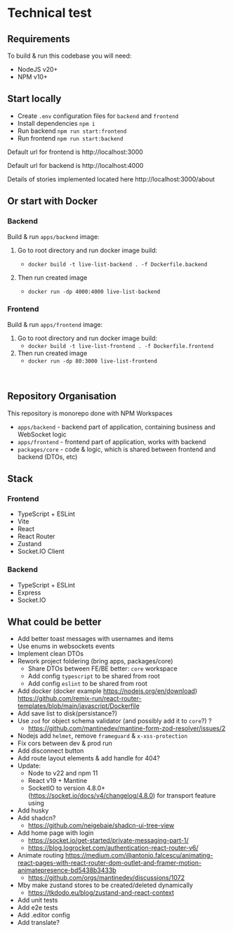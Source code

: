 # Technical test

## Requirements

To build & run this codebase you will need:
- NodeJS v20+
- NPM v10+

## Start locally

- Create `.env` configuration files for `backend` and `frontend`
- Install dependencies `npm i`
- Run backend `npm run start:frontend`
- Run frontend `npm run start:backend`

Default url for frontend is http://localhost:3000

Default url for backend is http://localhost:4000

Details of stories implemented located here http://localhost:3000/about

## Or start with Docker

### Backend

Build & run `apps/backend` image:

1. Go to root directory and run docker image build:
    - `docker build -t live-list-backend . -f Dockerfile.backend`

2. Then run created image
    - `docker run -dp 4000:4000 live-list-backend`
  
### Frontend

Build & run `apps/frontend` image:

1. Go to root directory and run docker image build:
    - `docker build -t live-list-frontend . -f Dockerfile.frontend`
2. Then run created image
    - `docker run -dp 80:3000 live-list-frontend`

<br/>

## Repository Organisation

This repository is monorepo done with NPM Workspaces

- `apps/backend` - backend part of application, containing business and WebSocket logic
- `apps/frontend` - frontend part of application, works with backend
- `packages/core` - code & logic, which is shared between frontend and backend (DTOs, etc)

## Stack

### Frontend

- TypeScript + ESLint
- Vite
- React
- React Router
- Zustand
- Socket.IO Client

### Backend

- TypeScript + ESLint
- Express
- Socket.IO

## What could be better

- Add better toast messages with usernames and items
- Use enums in websockets events
- Implement clean DTOs
- Rework project foldering (bring apps, packages/core)
  - Share DTOs between FE/BE better: `core` workspace
  - Add config `typescript` to be shared from root
  - Add config `eslint` to be shared from root
- Add docker (docker example https://nodejs.org/en/download) https://github.com/remix-run/react-router-templates/blob/main/javascript/Dockerfile
- Add save list to disk(persistance?)
- Use `zod` for object schema validator (and possibly add it to `core`?) ?
  - https://github.com/mantinedev/mantine-form-zod-resolver/issues/2
- Nodejs add `helmet`, remove `frameguard` & `x-xss-protection`
- Fix cors between dev & prod run
- Add disconnect button
- Add route layout elements & add handle for 404?
- Update:
  - Node to v22 and npm 11
  - React v19 + Mantine
  - SocketIO to version 4.8.0+ (https://socket.io/docs/v4/changelog/4.8.0) for transport feature using
- Add husky
- Add shadcn?
  - https://github.com/neigebaie/shadcn-ui-tree-view
- Add home page with login
  - https://socket.io/get-started/private-messaging-part-1/
  - https://blog.logrocket.com/authentication-react-router-v6/
- Animate routing https://medium.com/@antonio.falcescu/animating-react-pages-with-react-router-dom-outlet-and-framer-motion-animatepresence-bd5438b3433b
  - https://github.com/orgs/mantinedev/discussions/1072
- Mby make zustand stores to be created/deleted dynamically
  - https://tkdodo.eu/blog/zustand-and-react-context
- Add unit tests
- Add e2e tests
- Add .editor config
- Add translate?
